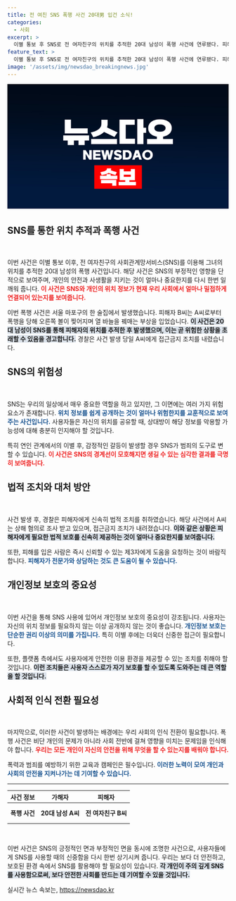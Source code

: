 ```yaml
---
title: 전 여친 SNS 폭행 사건 20대男 입건 소식!
categories:
  - 사회
excerpt: >
  이별 통보 후 SNS로 전 여자친구의 위치를 추적한 20대 남성이 폭행 사건에 연루됐다. 피해자는 심각한 부상을 입고, 경찰이 접근금지 조치를 내렸다. 사건의 전말은 충격과 함께 SNS의 위험성을 드러낸다!
feature_text: >
  이별 통보 후 SNS로 전 여자친구의 위치를 추적한 20대 남성이 폭행 사건에 연루됐다. 피해자는 심각한 부상을 입고, 경찰이 접근금지 조치를 내렸다. 사건의 전말은 충격과 함께 SNS의 위험성을 드러낸다!
image: '/assets/img/newsdao_breakingnews.jpg'
---
```


<p><img src="/assets/img/newsdao_breakingnews.jpg" alt="implanttips 속보" /></p>

<h2 data-ke-size="size26">SNS를 통한 위치 추적과 폭행 사건</h2>

<p data-ke-size="size16">&nbsp;</p> 

<p>이번 사건은 이별 통보 이후, 전 여자친구의 사회관계망서비스(SNS)를 이용해 그녀의 위치를 추적한 20대 남성의 폭행 사건입니다. 해당 사건은 SNS의 부정적인 영향을 단적으로 보여주며, 개인의 안전과 사생활을 지키는 것이 얼마나 중요한지를 다시 한번 일깨워 줍니다. <b><span style="color: #ee2323;">이 사건은 SNS와 개인의 위치 정보가 현재 우리 사회에서 얼마나 밀접하게 연결되어 있는지를 보여줍니다.</span></b> </p>

<p>이번 폭행 사건은 서울 마포구의 한 술집에서 발생했습니다. 피해자 B씨는 A씨로부터 폭행을 당해 오른쪽 볼이 찢어지며 열 바늘을 꿰매는 부상을 입었습니다. <b><span style="background-color: #21538527;">이 사건은 20대 남성이 SNS를 통해 피해자의 위치를 추적한 후 발생했으며, 이는 곧 위험한 상황을 초래할 수 있음을 경고합니다.</span></b> 경찰은 사건 발생 당일 A씨에게 접근금지 조치를 내렸습니다. </p>

<h2 data-ke-size="size26">SNS의 위험성</h2>

<p data-ke-size="size16">&nbsp;</p>

<p>SNS는 우리의 일상에서 매우 중요한 역할을 하고 있지만, 그 이면에는 여러 가지 위험 요소가 존재합니다. <b><span style="color: #1a5490;">위치 정보를 쉽게 공개하는 것이 얼마나 위험한지를 교훈적으로 보여주는 사건입니다.</span></b> 사용자들은 자신의 위치를 공유할 때, 상대방이 해당 정보를 악용할 가능성에 대해 충분히 인지해야 할 것입니다. </p>

<p>특히 연인 관계에서의 이별 후, 감정적인 갈등이 발생할 경우 SNS가 범죄의 도구로 변할 수 있습니다. <b><span style="color: #ee2323;">이 사건은 SNS의 경계선이 모호해지면 생길 수 있는 심각한 결과를 극명히 보여줍니다.</span></b> </p>

<h2 data-ke-size="size26">법적 조치와 대처 방안</h2>

<p data-ke-size="size16">&nbsp;</p>

<p>사건 발생 후, 경찰은 피해자에게 신속히 법적 조치를 취하였습니다. 해당 사건에서 A씨는 상해 혐의로 조사 받고 있으며, 접근금지 조치가 내려졌습니다. <b><span style="background-color: #21538527;">이와 같은 상황은 피해자에게 필요한 법적 보호를 신속히 제공하는 것이 얼마나 중요한지를 보여줍니다.</span></b>  </p>

<p>또한, 피해를 입은 사람은 즉시 신뢰할 수 있는 제3자에게 도움을 요청하는 것이 바람직합니다. <b><span style="color: #1a5490;">피해자가 전문가와 상담하는 것도 큰 도움이 될 수 있습니다.</span></b> </p>

<h2 data-ke-size="size26">개인정보 보호의 중요성</h2>

<p data-ke-size="size16">&nbsp;</p>

<p>이번 사건을 통해 SNS 사용에 있어서 개인정보 보호의 중요성이 강조됩니다. 사용자는 자신의 위치 정보를 필요하지 않는 이상 공개하지 않는 것이 좋습니다. <b><span style="color: #1a5490;">개인정보 보호는 단순한 권리 이상의 의미를 가집니다.</span></b> 특히 이별 후에는 더욱더 신중한 접근이 필요합니다. </p>

<p>또한, 플랫폼 측에서도 사용자에게 안전한 이용 환경을 제공할 수 있는 조치를 취해야 할 것입니다. <b><span style="background-color: #21538527;">이런 조치들은 사용자 스스로가 자기 보호를 할 수 있도록 도와주는 데 큰 역할을 할 것입니다.</span></b></p>

<h2 data-ke-size="size26">사회적 인식 전환 필요성</h2>

<p data-ke-size="size16">&nbsp;</p>

<p>마지막으로, 이러한 사건이 발생하는 배경에는 우리 사회의 인식 전환이 필요합니다. 폭행 사건은 비단 개인의 문제가 아니라 사회 전반에 걸쳐 영향을 미치는 문제임을 인식해야 합니다. <b><span style="color: #ee2323;">우리는 모든 개인이 자신의 안전을 위해 무엇을 할 수 있는지를 배워야 합니다.</span></b></p>

<p>폭력과 범죄를 예방하기 위한 교육과 캠페인은 필수입니다. <b><span style="color: #1a5490;">이러한 노력이 모여 개인과 사회의 안전을 지켜나가는 데 기여할 수 있습니다.</span></b> </p>

<hr>

<table style="width: 100%;">
    <thead>
        <tr>
            <th style="text-align: center;">사건 정보</th>
            <th style="text-align: center;">가해자</th>
            <th style="text-align: center;">피해자</th>
        </tr>
    </thead>
    <tbody>
        <tr>
            <td style="text-align: center; height: 40px;"><b>폭행 사건</b></td>
            <td style="text-align: center; height: 40px;"><b>20대 남성 A씨</b></td>
            <td style="text-align: center; height: 40px;"><b>전 여자친구 B씨</b></td>
        </tr>
    </tbody>
</table>

<p data-ke-size="size16">&nbsp;</p> 

<p>이번 사건은 SNS의 긍정적인 면과 부정적인 면을 동시에 조명한 사건으로, 사용자들에게 SNS를 사용할 때의 신중함을 다시 한번 상기시켜 줍니다. 우리는 보다 더 안전하고, 보호된 환경 속에서 SNS를 활용해야 할 필요성이 있습니다. <b><span style="background-color: #21538527;">각 개인이 주의 깊게 SNS를 사용함으로써, 보다 안전한 사회를 만드는 데 기여할 수 있을 것입니다.</span></b> </p>
실시간 뉴스 속보는, <a href="https://newsdao.kr" rel="dofollow">https://newsdao.kr</a>


